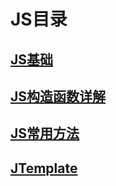 # JS目录

## [JS基础](/前端/JS/JS基础.md)
## [JS构造函数详解](/前端/JS/JS构造函数详解.md)
## [JS常用方法](/前端/JS/JS常用方法.md)
## [JTemplate](/前端/JS/JTemplate.md)